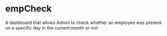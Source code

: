 # empCheck
A dashboard that allows Admin to check whether an employee was present on a specific day in the current month or not.
